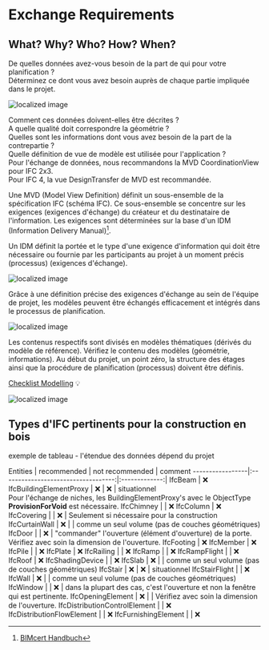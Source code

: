 # Exchange Requirements

## What? Why? Who? How? When?

De quelles données avez-vous besoin de la part de qui pour votre planification ?<br>
Déterminez ce dont vous avez besoin auprès de chaque partie impliquée dans le projet. 

![localized image](../img/what.jpg)

Comment ces données doivent-elles être décrites ? <br>
A quelle qualité doit correspondre la géométrie ?  <br>
Quelles sont les informations dont vous avez besoin de la part de la contrepartie ?  <br>
Quelle définition de vue de modèle est utilisée pour l'application ?  <br>
Pour l'échange de données, nous recommandons la MVD CoordinationView pour IFC 2x3.  <br>
Pour IFC 4, la vue DesignTransfer de MVD est recommandée.  <br>

Une MVD (Model View Definition) définit un sous-ensemble de la spécification IFC (schéma IFC). Ce sous-ensemble se concentre sur les exigences (exigences d'échange) du créateur et du destinataire de l'information. Les exigences sont déterminées sur la base d'un IDM (Information Delivery Manual)[^1].
[^1]: [BIMcert Handbuch](https://bif.bauwesen.tuwien.ac.at/fortbildung/kurse/aktuelle-kurse/bimcert/)

Un IDM définit la portée et le type d'une exigence d'information qui doit être nécessaire ou fournie par les participants au projet à un moment précis (processus) (exigences d'échange).


![localized image](../img/how.jpg)

Grâce à une définition précise des exigences d'échange au sein de l'équipe de projet, les modèles peuvent être échangés efficacement et intégrés dans le processus de planification. 

![localized image](../img/why.jpg)

Les contenus respectifs sont divisés en modèles thématiques (dérivés du modèle de référence). Vérifiez le contenu des modèles (géométrie, informations). 
Au début du projet, un point zéro, la structure des étages ainsi que la procédure de planification (processus) doivent être définis.

[Checklist Modelling](../2_Modellierung/modelling.fr.md#ifc-model-setup-cadwork-export) :bulb:

![localized image](../img/fachmodelle.jpg)


## Types d'IFC pertinents pour la construction en bois 

exemple de tableau - l'étendue des données dépend du projet

Entities           | recommended                           | not recommended | comment
-----------------|:-----------------------------------:|:-------------:|
IfcBeam | :x:
IfcBuildingElementProxy | :x: | :x: | situationnel <br> Pour l'échange de niches, les BuildingElementProxy's avec le ObjectType **ProvisionForVoid** est nécessaire.
IfcChimney | | :x:
IfcColumn | :x:
IfcCovering | | :x: | Seulement si nécessaire pour la construction
IfcCurtainWall | :x: | |  comme un seul volume (pas de couches géométriques)
IfcDoor | | :x: | "commander" l'ouverture (élément d'ouverture) de la porte. Vérifiez avec soin la dimension de l'ouverture.
IfcFooting | :x:
IfcMember | :x:
IfcPile | | :x:
IfcPlate | :x:
IfcRailing | | :x:
IfcRamp | | :x:
IfcRampFlight | | :x:
IfcRoof | :x:
IfcShadingDevice | | :x:
IfcSlab | :x: |  | comme un seul volume (pas de couches géométriques)
IfcStair | :x: | :x: | situationnel
IfcStairFlight | | :x:
IfcWall | :x: |  | comme un seul volume (pas de couches géométriques)
IfcWindow | | :x: | dans la plupart des cas, c'est l'ouverture et non la fenêtre qui est pertinente. 
IfcOpeningElement | :x: | | Vérifiez avec soin la dimension de l'ouverture.
IfcDistributionControlElement | | :x:
IfcDistributionFlowElement | | :x:
IfcFurnishingElement | | :x: